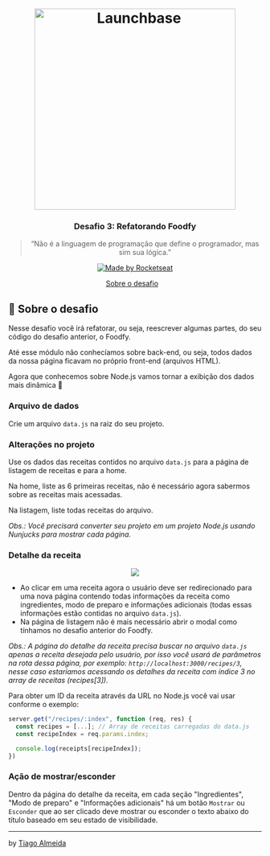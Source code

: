 <h1 align="center">
    <img alt="Launchbase" src="https://storage.googleapis.com/golden-wind/bootcamp-launchbase/logo.png" width="400px" />
</h1>

<h3 align="center">
  Desafio 3: Refatorando Foodfy
</h3>

<blockquote align="center">“Não é a linguagem de programação que define o programador, mas sim sua lógica.”</blockquote>

<p align="center">

  <a href="https://rocketseat.com.br">
    <img alt="Made by Rocketseat" src="https://img.shields.io/badge/made%20by-Rocketseat-%23F8952D">
  </a>

</p>

<p align="center">
  <a href="#rocket-sobre-o-desafio">Sobre o desafio</a>&nbsp;&nbsp;&nbsp;
</p>

## :rocket: Sobre o desafio

Nesse desafio você irá refatorar, ou seja, reescrever algumas partes, do seu código do desafio anterior, o Foodfy.

Até esse módulo não conhecíamos sobre back-end, ou seja, todos dados da nossa página ficavam no próprio front-end (arquivos HTML).

Agora que conhecemos sobre Node.js vamos tornar a exibição dos dados mais dinâmica :rocket:

### Arquivo de dados

Crie um arquivo `data.js` na raiz do seu projeto.

### Alterações no projeto

Use os dados das receitas contidos no arquivo `data.js` para a página de listagem de receitas e para a home.

Na home, liste as 6 primeiras receitas, não é necessário agora sabermos sobre as receitas mais acessadas.

Na listagem, liste todas receitas do arquivo.

_Obs.: Você precisará converter seu projeto em um projeto Node.js usando Nunjucks para mostrar cada página._

### Detalhe da receita

<div align="center">
  <img src="https://rocketseat-cdn.s3-sa-east-1.amazonaws.com/mockup-detalhe-receita.png" />
</div>

- Ao clicar em uma receita agora o usuário deve ser redirecionado para uma nova página contendo todas informações da receita como ingredientes, modo de preparo e informações adicionais (todas essas informações estão contidas no arquivo `data.js`).
- Na página de listagem não é mais necessário abrir o modal como tínhamos no desafio anterior do Foodfy.

_Obs.: A página do detalhe da receita precisa buscar no arquivo `data.js` apenas a receita desejada pelo usuário, por isso você usará de parâmetros na rota dessa página, por exemplo: `http://localhost:3000/recipes/3`, nesse caso estaríamos acessando os detalhes da receita com índice 3 no array de receitas (recipes[3])._

Para obter um ID da receita através da URL no Node.js você vai usar conforme o exemplo:

```js
server.get("/recipes/:index", function (req, res) {
  const recipes = [...]; // Array de receitas carregadas do data.js
  const recipeIndex = req.params.index;

  console.log(receipts[recipeIndex]);
})
```

### Ação de mostrar/esconder

Dentro da página do detalhe da receita, em cada seção "Ingredientes", "Modo de preparo" e "Informações adicionais" há um botão `Mostrar` ou `Esconder` que ao ser clicado deve mostrar ou esconder o texto abaixo do título baseado em seu estado de visibilidade.

---

by [Tiago Almeida](https://linktr.ee/tiagovdaa)
